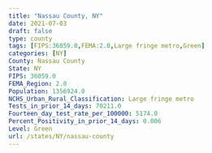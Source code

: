 ```yaml
---
title: "Nassau County, NY"
date: 2021-07-03
draft: false
type: county
tags: [FIPS:36059.0,FEMA:2.0,Large fringe metro,Green]
categories: [NY]
County: Nassau County
State: NY
FIPS: 36059.0
FEMA_Region: 2.0
Population: 1356924.0
NCHS_Urban_Rural_Classification: Large fringe metro
Tests_in_prior_14_days: 70211.0
Fourteen_day_test_rate_per_100000: 5174.0
Percent_Positivity_in_prior_14_days: 0.006
Level: Green
url: /states/NY/nassau-county
---
```



